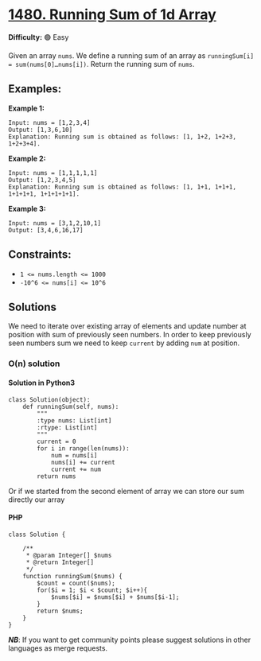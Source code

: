 # [1480. Running Sum of 1d Array](https://leetcode.com/problems/running-sum-of-1d-array/)

**Difficulty:** :green_circle: Easy

Given an array `nums`. We define a running sum of an array as `runningSum[i] = sum(nums[0]…nums[i])`.
Return the running sum of `nums`.

## Examples:

**Example 1:**

```text
Input: nums = [1,2,3,4]
Output: [1,3,6,10]
Explanation: Running sum is obtained as follows: [1, 1+2, 1+2+3, 1+2+3+4].
```

**Example 2:**

```text
Input: nums = [1,1,1,1,1]
Output: [1,2,3,4,5]
Explanation: Running sum is obtained as follows: [1, 1+1, 1+1+1, 1+1+1+1, 1+1+1+1+1].
```

**Example 3:**

```text
Input: nums = [3,1,2,10,1]
Output: [3,4,6,16,17]
```

## Constraints:

- `1 <= nums.length <= 1000` 
- `-10^6 <= nums[i] <= 10^6`


## Solutions

We need to iterate over existing array of elements and update number at position with
sum of previously seen numbers. In order to keep previously seen numbers sum we need to
keep `current` by adding `num` at position. 

### O(n) solution

#### Solution in Python3
```python3
class Solution(object):
    def runningSum(self, nums):
        """
        :type nums: List[int]
        :rtype: List[int]
        """
        current = 0
        for i in range(len(nums)):
            num = nums[i]
            nums[i] += current
            current += num
        return nums
```

Or if we started from the second element of array we can store our sum directly our array

#### PHP

```
class Solution {

    /**
     * @param Integer[] $nums
     * @return Integer[]
     */
    function runningSum($nums) {
        $count = count($nums);
        for($i = 1; $i < $count; $i++){
            $nums[$i] = $nums[$i] + $nums[$i-1];
        }
        return $nums;
    }
}
```

***NB***: If you want to get community points please suggest solutions in other languages as merge requests.
